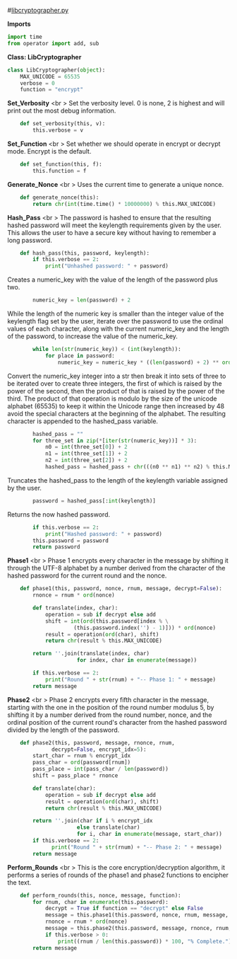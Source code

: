 #[libcryptographer.py](#libcryptographer.py "save:")

__Imports__
```python
import time
from operator import add, sub
```

__Class: LibCryptographer__
```python
class LibCryptographer(object):
    MAX_UNICODE = 65535
    verbose = 0
    function = "encrypt"
```

__Set_Verbosity__ <br \>
Set the verbosity level. 0 is none, 2 is highest and will print out the most debug information.
```python
    def set_verbosity(this, v):
        this.verbose = v
```

__Set_Function__ <br \>
Set whether we should operate in encrypt or decrypt mode.  Encrypt is the default. 
```python
    def set_function(this, f):
        this.function = f
```

__Generate_Nonce__ <br \>
Uses the current time to generate a unique nonce.
```python
    def generate_nonce(this):
        return chr(int(time.time() * 10000000) % this.MAX_UNICODE)
```

__Hash_Pass__ <br \>
The password is hashed to ensure that the resulting hashed password will meet the keylength requirements given by the user. This allows the user to have a secure key without having to remember a long password.
```python
    def hash_pass(this, password, keylength):
        if this.verbose == 2:
            print("Unhashed password: " + password)
```
Creates a numeric_key with the value of the length of the password plus two.
```python
        numeric_key = len(password) + 2
```
While the length of the numeric key is smaller than the integer value of the keylength flag set by the user, iterate over the password to use the ordinal values of each character, along with the current numeric_key and the length of the password, to increase the value of the numeric_key.
```python
        while len(str(numeric_key)) < (int(keylength)):
            for place in password:
                numeric_key = numeric_key * ((len(password) + 2) ** ord(place))
```
Convert the numeric_key integer into a str then break it into sets of three to be iterated over to create three integers, the first of which is raised by the power of the second, then the product of that is raised by the power of the third. The product of that operation is modulo by the size of the unicode alphabet (65535) to keep it within the Unicode range then increased by 48 avoid the special characters at the beginning of the alphabet. The resulting character is appended to the hashed_pass variable.
```python
        hashed_pass = ""
        for three_set in zip(*[iter(str(numeric_key))] * 3):
            n0 = int(three_set[0]) + 2
            n1 = int(three_set[1]) + 2
            n2 = int(three_set[2]) + 2
            hashed_pass = hashed_pass + chr(((n0 ** n1) ** n2) % this.MAX_UNICODE + 48)
```
Truncates the hashed_pass to the length of the keylength variable assigned by the user.
```python
        password = hashed_pass[:int(keylength)]
```
Returns the now hashed password.
```python
        if this.verbose == 2:
            print("Hashed password: " + password)
        this.password = password
        return password
```

__Phase1__ <br \>
Phase 1 encrypts every character in the message by shifting it through the UTF-8 alphabet by a number derived from the character of the hashed password for the current round and the nonce.
```python
    def phase1(this, password, nonce, rnum, message, decrypt=False):
        rnonce = rnum * ord(nonce)

        def translate(index, char):
            operation = sub if decrypt else add
            shift = int(ord(this.password[index % \
                     (this.password.index('') - 1)])) * ord(nonce)
            result = operation(ord(char), shift)
            return chr(result % this.MAX_UNICODE)

        return ''.join(translate(index, char)
                      for index, char in enumerate(message))

        if this.verbose == 2:
            print("Round " + str(rnum) + "-- Phase 1: " + message)
        return message
```

__Phase2__ <br \>
Phase 2 encrypts every fifth character in the message, starting with the one in the position of the round number modulus 5, by shifting it by a number derived from the round number, nonce, and the ordinal position of the current round's character from the hashed password divided by the length of the password.
```python
    def phase2(this, password, message, rnonce, rnum,
              decrypt=False, encrypt_idx=5):
        start_char = rnum % encrypt_idx
        pass_char = ord(password[rnum])
        pass_place = int(pass_char / len(password))
        shift = pass_place * rnonce

        def translate(char):
            operation = sub if decrypt else add
            result = operation(ord(char), shift)
            return chr(result % this.MAX_UNICODE)

        return ''.join(char if i % encrypt_idx
                      else translate(char)
                      for i, char in enumerate(message, start_char))
        if this.verbose == 2:
              print("Round " + str(rnum) + "-- Phase 2: " + message)
        return message
```

__Perform_Rounds__ <br \>
This is the core encryption/decryption algorithm, it performs a series of rounds of the phase1 and phase2 functions to encipher the text.
```python
    def perform_rounds(this, nonce, message, function):
        for rnum, char in enumerate(this.password):
            decrypt = True if function == "decrypt" else False
            message = this.phase1(this.password, nonce, rnum, message, decrypt)
            rnonce = rnum * ord(nonce)
            message = this.phase2(this.password, message, rnonce, rnum, decrypt)
            if this.verbose > 0:
                print((rnum / len(this.password)) * 100, "% Complete.")
        return message
```
